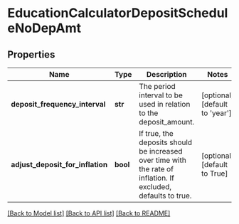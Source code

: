 # EducationCalculatorDepositScheduleNoDepAmt

## Properties
Name | Type | Description | Notes
------------ | ------------- | ------------- | -------------
**deposit_frequency_interval** | **str** | The period interval to be used in relation to the deposit_amount. | [optional] [default to 'year']
**adjust_deposit_for_inflation** | **bool** | If true, the deposits should be increased over time with the rate of inflation. If excluded, defaults to true. | [optional] [default to True]

[[Back to Model list]](../README.md#documentation-for-models) [[Back to API list]](../README.md#documentation-for-api-endpoints) [[Back to README]](../README.md)



